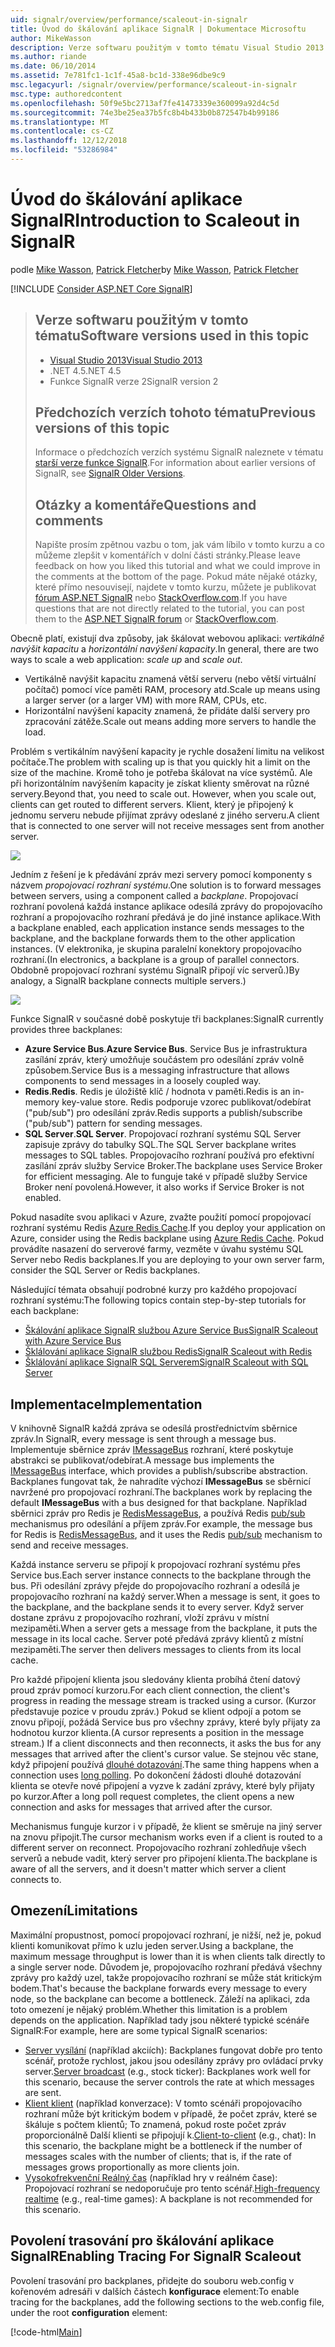 ```yaml
---
uid: signalr/overview/performance/scaleout-in-signalr
title: Úvod do škálování aplikace SignalR | Dokumentace Microsoftu
author: MikeWasson
description: Verze softwaru použitým v tomto tématu Visual Studio 2013 .NET 4.5 SignalR 2 předchozí verze tohoto tématu informace o předchozích verzích...
ms.author: riande
ms.date: 06/10/2014
ms.assetid: 7e781fc1-1c1f-45a8-bc1d-338e96dbe9c9
msc.legacyurl: /signalr/overview/performance/scaleout-in-signalr
msc.type: authoredcontent
ms.openlocfilehash: 50f9e5bc2713af7fe41473339e360099a92d4c5d
ms.sourcegitcommit: 74e3be25ea37b5fc8b4b433b0b872547b4b99186
ms.translationtype: MT
ms.contentlocale: cs-CZ
ms.lasthandoff: 12/12/2018
ms.locfileid: "53286984"
---
```

<a name="introduction-to-scaleout-in-signalr"></a><span data-ttu-id="ef031-103">Úvod do škálování aplikace SignalR</span><span class="sxs-lookup"><span data-stu-id="ef031-103">Introduction to Scaleout in SignalR</span></span>
====================
<span data-ttu-id="ef031-104">podle [Mike Wasson](https://github.com/MikeWasson), [Patrick Fletcher](https://github.com/pfletcher)</span><span class="sxs-lookup"><span data-stu-id="ef031-104">by [Mike Wasson](https://github.com/MikeWasson), [Patrick Fletcher](https://github.com/pfletcher)</span></span>

[!INCLUDE [Consider ASP.NET Core SignalR](~/includes/signalr/signalr-version-disambiguation.md)]

> ## <a name="software-versions-used-in-this-topic"></a><span data-ttu-id="ef031-105">Verze softwaru použitým v tomto tématu</span><span class="sxs-lookup"><span data-stu-id="ef031-105">Software versions used in this topic</span></span>
>
>
> - [<span data-ttu-id="ef031-106">Visual Studio 2013</span><span class="sxs-lookup"><span data-stu-id="ef031-106">Visual Studio 2013</span></span>](https://my.visualstudio.com/Downloads?q=visual%20studio%202013)
> - <span data-ttu-id="ef031-107">.NET 4.5</span><span class="sxs-lookup"><span data-stu-id="ef031-107">.NET 4.5</span></span>
> - <span data-ttu-id="ef031-108">Funkce SignalR verze 2</span><span class="sxs-lookup"><span data-stu-id="ef031-108">SignalR version 2</span></span>
>
>
>
> ## <a name="previous-versions-of-this-topic"></a><span data-ttu-id="ef031-109">Předchozích verzích tohoto tématu</span><span class="sxs-lookup"><span data-stu-id="ef031-109">Previous versions of this topic</span></span>
>
> <span data-ttu-id="ef031-110">Informace o předchozích verzích systému SignalR naleznete v tématu [starší verze funkce SignalR](../older-versions/index.md).</span><span class="sxs-lookup"><span data-stu-id="ef031-110">For information about earlier versions of SignalR, see [SignalR Older Versions](../older-versions/index.md).</span></span>
>
> ## <a name="questions-and-comments"></a><span data-ttu-id="ef031-111">Otázky a komentáře</span><span class="sxs-lookup"><span data-stu-id="ef031-111">Questions and comments</span></span>
>
> <span data-ttu-id="ef031-112">Napište prosím zpětnou vazbu o tom, jak vám líbilo v tomto kurzu a co můžeme zlepšit v komentářích v dolní části stránky.</span><span class="sxs-lookup"><span data-stu-id="ef031-112">Please leave feedback on how you liked this tutorial and what we could improve in the comments at the bottom of the page.</span></span> <span data-ttu-id="ef031-113">Pokud máte nějaké otázky, které přímo nesouvisejí, najdete v tomto kurzu, můžete je publikovat [fórum ASP.NET SignalR](https://forums.asp.net/1254.aspx/1?ASP+NET+SignalR) nebo [StackOverflow.com](http://stackoverflow.com/).</span><span class="sxs-lookup"><span data-stu-id="ef031-113">If you have questions that are not directly related to the tutorial, you can post them to the [ASP.NET SignalR forum](https://forums.asp.net/1254.aspx/1?ASP+NET+SignalR) or [StackOverflow.com](http://stackoverflow.com/).</span></span>


<span data-ttu-id="ef031-114">Obecně platí, existují dva způsoby, jak škálovat webovou aplikaci: *vertikálně navýšit kapacitu* a *horizontální navýšení kapacity*.</span><span class="sxs-lookup"><span data-stu-id="ef031-114">In general, there are two ways to scale a web application: *scale up* and *scale out*.</span></span>

- <span data-ttu-id="ef031-115">Vertikálně navýšit kapacitu znamená větší serveru (nebo větší virtuální počítač) pomocí více paměti RAM, procesory atd.</span><span class="sxs-lookup"><span data-stu-id="ef031-115">Scale up means using a larger server (or a larger VM) with more RAM, CPUs, etc.</span></span>
- <span data-ttu-id="ef031-116">Horizontální navýšení kapacity znamená, že přidáte další servery pro zpracování zátěže.</span><span class="sxs-lookup"><span data-stu-id="ef031-116">Scale out means adding more servers to handle the load.</span></span>

<span data-ttu-id="ef031-117">Problém s vertikálním navýšení kapacity je rychle dosažení limitu na velikost počítače.</span><span class="sxs-lookup"><span data-stu-id="ef031-117">The problem with scaling up is that you quickly hit a limit on the size of the machine.</span></span> <span data-ttu-id="ef031-118">Kromě toho je potřeba škálovat na více systémů. Ale při horizontálním navýšením kapacity je získat klienty směrovat na různé servery.</span><span class="sxs-lookup"><span data-stu-id="ef031-118">Beyond that, you need to scale out. However, when you scale out, clients can get routed to different servers.</span></span> <span data-ttu-id="ef031-119">Klient, který je připojený k jednomu serveru nebude přijímat zprávy odeslané z jiného serveru.</span><span class="sxs-lookup"><span data-stu-id="ef031-119">A client that is connected to one server will not receive messages sent from another server.</span></span>

![](scaleout-in-signalr/_static/image1.png)

<span data-ttu-id="ef031-120">Jedním z řešení je k předávání zpráv mezi servery pomocí komponenty s názvem *propojovací rozhraní systému*.</span><span class="sxs-lookup"><span data-stu-id="ef031-120">One solution is to forward messages between servers, using a component called a *backplane*.</span></span> <span data-ttu-id="ef031-121">Propojovací rozhraní povolená každá instance aplikace odesílá zprávy do propojovacího rozhraní a propojovacího rozhraní předává je do jiné instance aplikace.</span><span class="sxs-lookup"><span data-stu-id="ef031-121">With a backplane enabled, each application instance sends messages to the backplane, and the backplane forwards them to the other application instances.</span></span> <span data-ttu-id="ef031-122">(V elektronika, je skupina paralelní konektory propojovacího rozhraní.</span><span class="sxs-lookup"><span data-stu-id="ef031-122">(In electronics, a backplane is a group of parallel connectors.</span></span> <span data-ttu-id="ef031-123">Obdobně propojovací rozhraní systému SignalR připojí víc serverů.)</span><span class="sxs-lookup"><span data-stu-id="ef031-123">By analogy, a SignalR backplane connects multiple servers.)</span></span>

![](scaleout-in-signalr/_static/image2.png)

<span data-ttu-id="ef031-124">Funkce SignalR v současné době poskytuje tři backplanes:</span><span class="sxs-lookup"><span data-stu-id="ef031-124">SignalR currently provides three backplanes:</span></span>

- <span data-ttu-id="ef031-125">**Azure Service Bus**.</span><span class="sxs-lookup"><span data-stu-id="ef031-125">**Azure Service Bus**.</span></span> <span data-ttu-id="ef031-126">Service Bus je infrastruktura zasílání zpráv, který umožňuje součástem pro odesílání zpráv volně způsobem.</span><span class="sxs-lookup"><span data-stu-id="ef031-126">Service Bus is a messaging infrastructure that allows components to send messages in a loosely coupled way.</span></span>
- <span data-ttu-id="ef031-127">**Redis**.</span><span class="sxs-lookup"><span data-stu-id="ef031-127">**Redis**.</span></span> <span data-ttu-id="ef031-128">Redis je úložiště klíč / hodnota v paměti.</span><span class="sxs-lookup"><span data-stu-id="ef031-128">Redis is an in-memory key-value store.</span></span> <span data-ttu-id="ef031-129">Redis podporuje vzorec publikovat/odebírat ("pub/sub") pro odesílání zpráv.</span><span class="sxs-lookup"><span data-stu-id="ef031-129">Redis supports a publish/subscribe ("pub/sub") pattern for sending messages.</span></span>
- <span data-ttu-id="ef031-130">**SQL Server**.</span><span class="sxs-lookup"><span data-stu-id="ef031-130">**SQL Server**.</span></span> <span data-ttu-id="ef031-131">Propojovací rozhraní systému SQL Server zapisuje zprávy do tabulky SQL.</span><span class="sxs-lookup"><span data-stu-id="ef031-131">The SQL Server backplane writes messages to SQL tables.</span></span> <span data-ttu-id="ef031-132">Propojovacího rozhraní používá pro efektivní zasílání zpráv služby Service Broker.</span><span class="sxs-lookup"><span data-stu-id="ef031-132">The backplane uses Service Broker for efficient messaging.</span></span> <span data-ttu-id="ef031-133">Ale to funguje také v případě služby Service Broker není povolená.</span><span class="sxs-lookup"><span data-stu-id="ef031-133">However, it also works if Service Broker is not enabled.</span></span>

<span data-ttu-id="ef031-134">Pokud nasadíte svou aplikaci v Azure, zvažte použití pomocí propojovací rozhraní systému Redis [Azure Redis Cache](https://azure.microsoft.com/services/cache/).</span><span class="sxs-lookup"><span data-stu-id="ef031-134">If you deploy your application on Azure, consider using the Redis backplane using [Azure Redis Cache](https://azure.microsoft.com/services/cache/).</span></span> <span data-ttu-id="ef031-135">Pokud provádíte nasazení do serverové farmy, vezměte v úvahu systému SQL Server nebo Redis backplanes.</span><span class="sxs-lookup"><span data-stu-id="ef031-135">If you are deploying to your own server farm, consider the SQL Server or Redis backplanes.</span></span>

<span data-ttu-id="ef031-136">Následující témata obsahují podrobné kurzy pro každého propojovací rozhraní systému:</span><span class="sxs-lookup"><span data-stu-id="ef031-136">The following topics contain step-by-step tutorials for each backplane:</span></span>

- [<span data-ttu-id="ef031-137">Škálování aplikace SignalR službou Azure Service Bus</span><span class="sxs-lookup"><span data-stu-id="ef031-137">SignalR Scaleout with Azure Service Bus</span></span>](scaleout-with-windows-azure-service-bus.md)
- [<span data-ttu-id="ef031-138">Šklálování aplikace SignalR službou Redis</span><span class="sxs-lookup"><span data-stu-id="ef031-138">SignalR Scaleout with Redis</span></span>](scaleout-with-redis.md)
- [<span data-ttu-id="ef031-139">Šklálování aplikace SignalR SQL Serverem</span><span class="sxs-lookup"><span data-stu-id="ef031-139">SignalR Scaleout with SQL Server</span></span>](scaleout-with-sql-server.md)

## <a name="implementation"></a><span data-ttu-id="ef031-140">Implementace</span><span class="sxs-lookup"><span data-stu-id="ef031-140">Implementation</span></span>

<span data-ttu-id="ef031-141">V knihovně SignalR každá zpráva se odesílá prostřednictvím sběrnice zpráv.</span><span class="sxs-lookup"><span data-stu-id="ef031-141">In SignalR, every message is sent through a message bus.</span></span> <span data-ttu-id="ef031-142">Implementuje sběrnice zpráv [IMessageBus](https://msdn.microsoft.com/library/microsoft.aspnet.signalr.messaging.imessagebus(v=vs.100).aspx) rozhraní, které poskytuje abstrakci se publikovat/odebírat.</span><span class="sxs-lookup"><span data-stu-id="ef031-142">A message bus implements the [IMessageBus](https://msdn.microsoft.com/library/microsoft.aspnet.signalr.messaging.imessagebus(v=vs.100).aspx) interface, which provides a publish/subscribe abstraction.</span></span> <span data-ttu-id="ef031-143">Backplanes fungovat tak, že nahradíte výchozí **IMessageBus** se sběrnicí navržené pro propojovací rozhraní.</span><span class="sxs-lookup"><span data-stu-id="ef031-143">The backplanes work by replacing the default **IMessageBus** with a bus designed for that backplane.</span></span> <span data-ttu-id="ef031-144">Například sběrnici zpráv pro Redis je [RedisMessageBus](https://msdn.microsoft.com/library/microsoft.aspnet.signalr.redis.redismessagebus(v=vs.100).aspx), a používá Redis [pub/sub](http://redis.io/topics/pubsub) mechanismus pro odesílání a příjem zpráv.</span><span class="sxs-lookup"><span data-stu-id="ef031-144">For example, the message bus for Redis is [RedisMessageBus](https://msdn.microsoft.com/library/microsoft.aspnet.signalr.redis.redismessagebus(v=vs.100).aspx), and it uses the Redis [pub/sub](http://redis.io/topics/pubsub) mechanism to send and receive messages.</span></span>

<span data-ttu-id="ef031-145">Každá instance serveru se připojí k propojovací rozhraní systému přes Service bus.</span><span class="sxs-lookup"><span data-stu-id="ef031-145">Each server instance connects to the backplane through the bus.</span></span> <span data-ttu-id="ef031-146">Při odesílání zprávy přejde do propojovacího rozhraní a odesílá je propojovacího rozhraní na každý server.</span><span class="sxs-lookup"><span data-stu-id="ef031-146">When a message is sent, it goes to the backplane, and the backplane sends it to every server.</span></span> <span data-ttu-id="ef031-147">Když server dostane zprávu z propojovacího rozhraní, vloží zprávu v místní mezipaměti.</span><span class="sxs-lookup"><span data-stu-id="ef031-147">When a server gets a message from the backplane, it puts the message in its local cache.</span></span> <span data-ttu-id="ef031-148">Server poté předává zprávy klientů z místní mezipaměti.</span><span class="sxs-lookup"><span data-stu-id="ef031-148">The server then delivers messages to clients from its local cache.</span></span>

<span data-ttu-id="ef031-149">Pro každé připojení klienta jsou sledovány klienta probíhá čtení datový proud zpráv pomocí kurzoru.</span><span class="sxs-lookup"><span data-stu-id="ef031-149">For each client connection, the client's progress in reading the message stream is tracked using a cursor.</span></span> <span data-ttu-id="ef031-150">(Kurzor představuje pozice v proudu zpráv.) Pokud se klient odpojí a potom se znovu připojí, požádá Service bus pro všechny zprávy, které byly přijaty za hodnotou kurzor klienta.</span><span class="sxs-lookup"><span data-stu-id="ef031-150">(A cursor represents a position in the message stream.) If a client disconnects and then reconnects, it asks the bus for any messages that arrived after the client's cursor value.</span></span> <span data-ttu-id="ef031-151">Se stejnou věc stane, když připojení používá [dlouhé dotazování](../getting-started/introduction-to-signalr.md#transports).</span><span class="sxs-lookup"><span data-stu-id="ef031-151">The same thing happens when a connection uses [long polling](../getting-started/introduction-to-signalr.md#transports).</span></span> <span data-ttu-id="ef031-152">Po dokončení žádosti dlouhé dotazování klienta se otevře nové připojení a vyzve k zadání zprávy, které byly přijaty po kurzor.</span><span class="sxs-lookup"><span data-stu-id="ef031-152">After a long poll request completes, the client opens a new connection and asks for messages that arrived after the cursor.</span></span>

<span data-ttu-id="ef031-153">Mechanismus funguje kurzor i v případě, že klient se směruje na jiný server na znovu připojit.</span><span class="sxs-lookup"><span data-stu-id="ef031-153">The cursor mechanism works even if a client is routed to a different server on reconnect.</span></span> <span data-ttu-id="ef031-154">Propojovacího rozhraní zohledňuje všech serverů a nebude vadit, který server pro připojení klienta.</span><span class="sxs-lookup"><span data-stu-id="ef031-154">The backplane is aware of all the servers, and it doesn't matter which server a client connects to.</span></span>

## <a name="limitations"></a><span data-ttu-id="ef031-155">Omezení</span><span class="sxs-lookup"><span data-stu-id="ef031-155">Limitations</span></span>

<span data-ttu-id="ef031-156">Maximální propustnost, pomocí propojovací rozhraní, je nižší, než je, pokud klienti komunikovat přímo k uzlu jeden server.</span><span class="sxs-lookup"><span data-stu-id="ef031-156">Using a backplane, the maximum message throughput is lower than it is when clients talk directly to a single server node.</span></span> <span data-ttu-id="ef031-157">Důvodem je, propojovacího rozhraní předává všechny zprávy pro každý uzel, takže propojovacího rozhraní se může stát kritickým bodem.</span><span class="sxs-lookup"><span data-stu-id="ef031-157">That's because the backplane forwards every message to every node, so the backplane can become a bottleneck.</span></span> <span data-ttu-id="ef031-158">Záleží na aplikaci, zda toto omezení je nějaký problém.</span><span class="sxs-lookup"><span data-stu-id="ef031-158">Whether this limitation is a problem depends on the application.</span></span> <span data-ttu-id="ef031-159">Například tady jsou některé typické scénáře SignalR:</span><span class="sxs-lookup"><span data-stu-id="ef031-159">For example, here are some typical SignalR scenarios:</span></span>

- <span data-ttu-id="ef031-160">[Server vysílání](../getting-started/tutorial-server-broadcast-with-signalr.md) (například akciích): Backplanes fungovat dobře pro tento scénář, protože rychlost, jakou jsou odesílány zprávy pro ovládací prvky server.</span><span class="sxs-lookup"><span data-stu-id="ef031-160">[Server broadcast](../getting-started/tutorial-server-broadcast-with-signalr.md) (e.g., stock ticker): Backplanes work well for this scenario, because the server controls the rate at which messages are sent.</span></span>
- <span data-ttu-id="ef031-161">[Klient klient](../getting-started/tutorial-getting-started-with-signalr.md) (například konverzace): V tomto scénáři propojovacího rozhraní může být kritickým bodem v případě, že počet zpráv, které se škáluje s počtem klientů; To znamená, pokud roste počet zpráv proporcionálně Další klienti se připojují k.</span><span class="sxs-lookup"><span data-stu-id="ef031-161">[Client-to-client](../getting-started/tutorial-getting-started-with-signalr.md) (e.g., chat): In this scenario, the backplane might be a bottleneck if the number of messages scales with the number of clients; that is, if the rate of messages grows proportionally as more clients join.</span></span>
- <span data-ttu-id="ef031-162">[Vysokofrekvenční Reálný čas](../getting-started/tutorial-high-frequency-realtime-with-signalr.md) (například hry v reálném čase): Propojovací rozhraní se nedoporučuje pro tento scénář.</span><span class="sxs-lookup"><span data-stu-id="ef031-162">[High-frequency realtime](../getting-started/tutorial-high-frequency-realtime-with-signalr.md) (e.g., real-time games): A backplane is not recommended for this scenario.</span></span>

## <a name="enabling-tracing-for-signalr-scaleout"></a><span data-ttu-id="ef031-163">Povolení trasování pro škálování aplikace SignalR</span><span class="sxs-lookup"><span data-stu-id="ef031-163">Enabling Tracing For SignalR Scaleout</span></span>

<span data-ttu-id="ef031-164">Povolení trasování pro backplanes, přidejte do souboru web.config v kořenovém adresáři v dalších částech **konfigurace** element:</span><span class="sxs-lookup"><span data-stu-id="ef031-164">To enable tracing for the backplanes, add the following sections to the web.config file, under the root **configuration** element:</span></span>

[!code-html[Main](scaleout-in-signalr/samples/sample1.html)]
